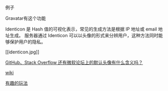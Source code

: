 例子

Gravatar有这个功能

Identicon 是 Hash 值的可视化表示，常见的生成方法是根据 IP 地址或 email 地址生成。 服务器通过 Identicon 可以以头像的形式来分辨用户，这种方法同时能够保护用户的隐私。


[[identicon.jpg]]

[GitHub、Stack Overflow 还有微软论坛上的默认头像有什么含义吗？](http://www.zhihu.com/question/26387811)

[wiki](https://en.wikipedia.org/wiki/Identicon)

[有趣的玩法](http://meta.stackexchange.com/questions/37328/my-god-its-full-of-unicorns)